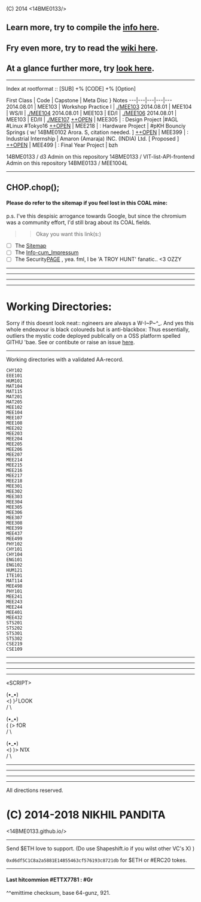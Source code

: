 (C) 2014 <14BME0133/> 

## Learn more, try to compile the [info here](/info.md).
## Fry even more, try to read the [wiki here](https://14bme0133.github.io/Wiki).
## At a glance further more, try [look here](https://github.com/14bme0133/Wiki/index.md).


---

Index at rootformat :: [SUB] +% [CODE] +% [Option]
  



First Class | Code | Capstone | Meta Disc } Notes
---|---|---|---|---
2014.08.01 | MEE103 | Workshop Practice I | [./MEE103](14bme0133.github.io/MEE103)
2014.08.01 | MEE104 | WS/II | [./MEE104](14bme0133.github.io/MEE104)
2014.08.01 | MEE103 | ED/I | [./MEE106](14bme0133.github.io/MEE103)
2014.08.01 | MEE103 | ED/II | [./MEE107](14bme0133.github.io/MEE103)
[++OPEN](https://14bme0133.github.io/MEE305) | MEE305 | : Design Project |#AGL #Linux #Tokyo16
[++OPEN](https://14bme0133.github.io/MEE218) | MEE218 | : Hardware Project | #pKH Bounciy Springs ( w/ 14BME0102 Arora. S, citation needed. ]
[++OPEN](https://14bme0133.github.io/MEE399) | MEE399 | : Industrial Internship | Amaron (Amaraja) INC. (INDIA) Ltd. [ Proposed ]
[++OPEN](https://14bme0133.github.io/MEE499) | MEE499 | : Final Year Project | bzh
 


14BME0133 / d3
Admin on this repository
14BME0133 / VIT-list-API-frontend
Admin on this repository
14BME0133 / MEE1004L

---
CHOP.chop();
---

#### Please do refer to the sitemap if you feel lost in this COAL mine:

p.s. I've this despisic arrogance towards Google, but since the chromium was a community effort, I'd still brag about its COAL fields.
>> Okay you want this link(s:)
 - [ ] The [Sitemap](sitemap.md) 
 - [ ] The [Info-cum_Impressum](info.md)
 - [ ] The Security[PAGE](security.md) , yea. fml, I be 'A TROY HUNT' fanatic.. <3 OZZY
 
---
---
---
---


# Working Directories: 

Sorry if this doesnt look neat:: ngineers are always a W-I~P~^\_.
 And yes this whole endeavour is black coloureds but is anti-blackbox: Thus essentially, outliers the mystic code deployed publically on a OSS platform spelled GITHU 'bae. See or contibute or raise an issue [here](https://github.com/14BME0133/).

---

Working directories with a validated AA-record.
```
CHY102
EEE101
HUM101
MAT104
MAT115
MAT201
MAT205
MEE102
MEE104
MEE107
MEE108
MEE202
MEE203
MEE204
MEE205
MEE206
MEE207
MEE214
MEE215
MEE216
MEE217
MEE218
MEE301
MEE302
MEE303
MEE304
MEE305
MEE306
MEE307
MEE308
MEE399
MEE437
MEE499
PHY102
CHY101
CHY104
ENG101
ENG102
HUM121
ITE101
MAT114
MEE498
PHY101
MEE241
MEE243
MEE244
MEE401
MEE432
STS201
STS202
STS301
STS302
CSE219
CSE109
```

---
---
---
---


«SCRIPT>
  
(•_•)  
<) )╯LOOK  
/ \  
  
(•_•)  
( (> fOR  
/ \  
  
(•_•)  
<) )> N1X  
/ \  
  
  
--- 
---
---
---


All directions reserved.
# (C) 2014-2018 NIKHIL PANDITA
<14BME0133.github.io/>

---

Send $ETH love to support. 
(Do use  Shapeshift.io if you wilst other VC's X) )

`0xd6df5C1C8a2a5881E14855463cf576193c8721db` for $ETH or #ERC20 tokes.

___

#### Last hitcommion #ETTX7781 : #Gr
^^emittime checksum, base 64-gunz, 921.
